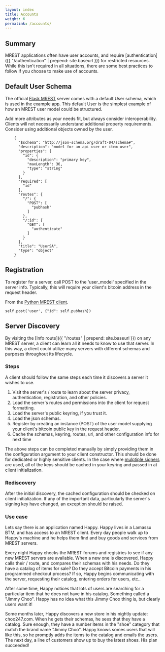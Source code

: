 ```yaml
---
layout: index
title: Accounts
weight: 6
permalink: /accounts/
---
```


## Summary
MREST applications often have user accounts, and require [authentication]({{ "/authentication" | prepend: site.baseurl }}) for restricted resources. While this isn't required in all situations, there are some best practices to follow if you choose to make use of accounts.

## Default User Schema
The official [Flask MREST](https://bitbucket.org/deginner/flask-mrest) server comes with a default User schema, which is used in the example app. This default User is the simplest example of how an MREST user model could be structured.

Add more attributes as your needs fit, but always consider interoperability. Clients will not necessarily understand additional property requirements. Consider using additional objects owned by the user.

```
    {
      "$schema": "http://json-schema.org/draft-04/schema#", 
      "description": "model for an api user or item user", 
      "properties": {
        "id": {
          "description": "primary key", 
          "maxLength": 36, 
          "type": "string"
        }
      }, 
      "required": [
        "id"
      ], 
      "routes": {
        "/": {
          "POST": [
            "pubhash"
          ]
        }, 
        "/:id": {
          "GET": [
            "authenticate"
          ]
        }
      }, 
      "title": "UserSA", 
      "type": "object"
    }
```

## Registration
To register for a server, call POST to the 'user_model' specified in the server info. Typically, this will require your client's bitcoin address in the request header.

From the [Python MREST client](https://bitbucket.org/deginner/mrest-client-python/src/182861222e36281474686d4caace29fbb2e81043/mrest_client/client.py?at=master#client.py-102).

`self.post('user', {"id": self.pubhash})`

## Server Discovery
By visiting the [Info route]({{ "/routes" | prepend: site.baseurl }}) on any MREST server, a client can learn all it needs to know to use that server. In this way, a client could utilize many servers with different schemas and purposes throughout its lifecycle.

### Steps
A client should follow the same steps each time it discovers a server it wishes to use.

1. Visit the server's / route to learn about the server privacy, authentication, registration, and other policies.
2. Load the server's routes and permissions into the client for request formatting.
3. Load the server's public keyring, if you trust it.
4. Load the json schemas.
5. Register by creating an instance (POST) of the user model supplying your client's bitcoin public key in the request header.
6. Cache the schemas, keyring, routes, url, and other configuration info for next time

The above steps can be completed manually by simply providing them in the configuration argument to your client constructor. This should be done for dedicated or highly sensitive clients. In the case where [mulptiple signers](https://bitbucket.org/deginner/flask-mrest/wiki/Authentication) are used, all of the keys should be cached in your keyring and passed in at client initialization.

### Rediscovery
After the initial discovery, the cached configuration should be checked on client initialization. If any of the important data, particularly the server's signing key have changed, an exception should be raised.

### Use case
Lets say there is an application named Happy. Happy lives in a Lamassu BTM, and has access to an MREST client. Every day people walk up to Happy's machine and he helps them find and buy goods and services from MREST servers.

Every night Happy checks the MREST forums and registries to see if any new MREST servers are available. When a new one is discovered, Happy calls their / route, and compares their schemas with his needs. Do they have a catalog of items for sale? Do they accept Bitcoin payments in his programmed checkout process? If so, Happy begins communicating with the server, requesting their catalog, entering orders for users, etc..

After some time, Happy notices that lots of users are searching for a particular item that he does not have in his catalog. Something called a "Jimmy Choo". Happy has no idea what this Jimmy Choo thing is, but clearly users want it!

Some months later, Happy discovers a new store in his nightly update: choo247.com. When he gets their schemas, he sees that they have a catalog. Sure enough, they have a number items in the "shoe" category that match the brand name "Jimmy Choo". Happy knows somes users that will like this, so he promptly adds the items to the catalog and emails the users. The next day, a line of customers show up to buy the latest shoes. His plan succeeded!